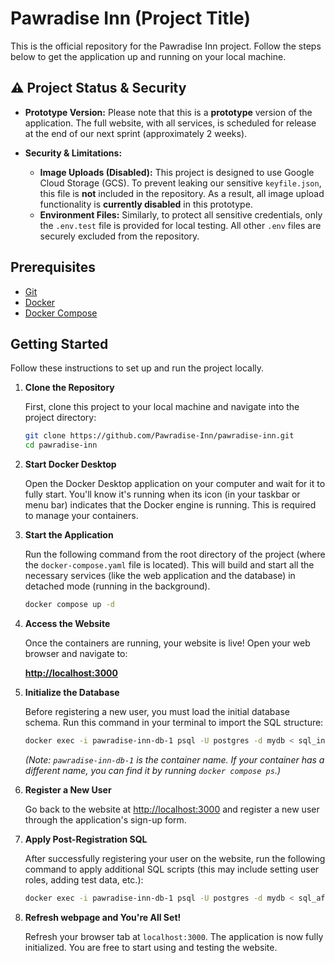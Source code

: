 # Pawradise Inn (Project Title)

This is the official repository for the Pawradise Inn project. Follow the steps below to get the application up and running on your local machine.

## ⚠️ Project Status & Security

* **Prototype Version:** Please note that this is a **prototype** version of the application. The full website, with all services, is scheduled for release at the end of our next sprint (approximately 2 weeks).

* **Security & Limitations:**
    * **Image Uploads (Disabled):** This project is designed to use Google Cloud Storage (GCS). To prevent leaking our sensitive `keyfile.json`, this file is **not** included in the repository. As a result, all image upload functionality is **currently disabled** in this prototype.
    * **Environment Files:** Similarly, to protect all sensitive credentials, only the `.env.test` file is provided for local testing. All other `.env` files are securely excluded from the repository.

## Prerequisites

-   [Git](https://git-scm.com/downloads)
-   [Docker](https://www.docker.com/get-started)
-   [Docker Compose](https://docs.docker.com/compose/install/)

## Getting Started

Follow these instructions to set up and run the project locally.

1.  **Clone the Repository**

    First, clone this project to your local machine and navigate into the project directory:

    ```bash
    git clone https://github.com/Pawradise-Inn/pawradise-inn.git
    cd pawradise-inn
    ```

2.  **Start Docker Desktop**

    Open the Docker Desktop application on your computer and wait for it to fully start. You'll know it's running when its icon (in your taskbar or menu bar) indicates that the Docker engine is running. This is required to manage your containers.

3.  **Start the Application**

    Run the following command from the root directory of the project (where the `docker-compose.yaml` file is located). This will build and start all the necessary services (like the web application and the database) in detached mode (running in the background).

    ```bash
    docker compose up -d
    ```

4.  **Access the Website**

    Once the containers are running, your website is live! Open your web browser and navigate to:

    [**http://localhost:3000**](http://localhost:3000)

5.  **Initialize the Database**

    Before registering a new user, you must load the initial database schema. Run this command in your terminal to import the SQL structure:

    ```bash
    docker exec -i pawradise-inn-db-1 psql -U postgres -d mydb < sql_initial.sql
    ```
    *(Note: `pawradise-inn-db-1` is the container name. If your container has a different name, you can find it by running `docker compose ps`.)*

6.  **Register a New User**

    Go back to the website at [http://localhost:3000](http://localhost:3000) and register a new user through the application's sign-up form.

7.  **Apply Post-Registration SQL**

    After successfully registering your user on the website, run the following command to apply additional SQL scripts (this may include setting user roles, adding test data, etc.):

    ```bash
    docker exec -i pawradise-inn-db-1 psql -U postgres -d mydb < sql_after_register.sql
    ```

8.  **Refresh webpage and You're All Set!**

    Refresh your browser tab at `localhost:3000`. The application is now fully initialized. You are free to start using and testing the website.
